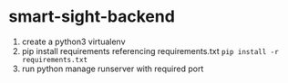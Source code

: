 # smart-sight-backend

1. create a python3 virtualenv
2. pip install requirements referencing requirements.txt
    ``pip install -r requirements.txt``
3. run python manage runserver with required port
